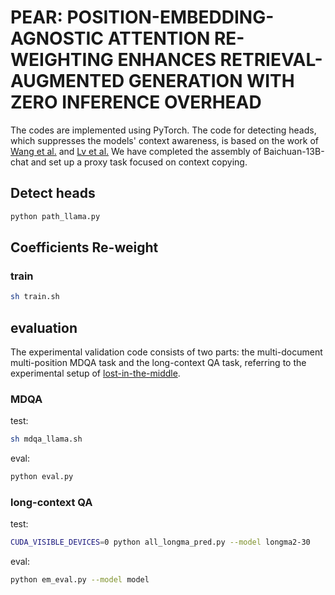 # PEAR: POSITION-EMBEDDING-AGNOSTIC ATTENTION RE-WEIGHTING ENHANCES RETRIEVAL-AUGMENTED GENERATION WITH ZERO INFERENCE OVERHEAD

The codes are implemented using PyTorch. The code for detecting heads, which suppresses the models' context awareness, is based on the work of [Wang et al.](https://github.com/redwoodresearch/Easy-Transformer) and [Lv et al.](https://github.com/trestad/Factual-Recall-Mechanism) We have completed the assembly of Baichuan-13B-chat and set up a proxy task focused on context copying.


## Detect heads

```bash
python path_llama.py
```
## Coefficients Re-weight

### train
```bash
sh train.sh
```
## evaluation
The experimental validation code consists of two parts: the multi-document multi-position MDQA task and the long-context QA task, referring to the experimental setup of [lost-in-the-middle](https://github.com/nelson-liu/lost-in-the-middle).

### MDQA
test:
```bash
sh mdqa_llama.sh
```
eval:
```bash
python eval.py
```
### long-context QA
test:
```bash
CUDA_VISIBLE_DEVICES=0 python all_longma_pred.py --model longma2-30
```

eval:
```bash
python em_eval.py --model model
```
